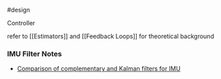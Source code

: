 #design

Controller 

refer to [[Estimators]] and [[Feedback Loops]] for theoretical background

### IMU Filter Notes

- [Comparison of complementary and Kalman filters for IMU](https://aip.scitation.org/doi/pdf/10.1063/1.5018520#:~:text=Since%20Kalman%20filter%20is%20a,the%20statistically%20most%20optimal%20value.)

